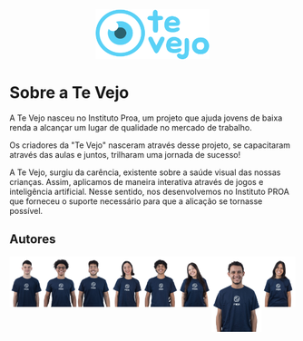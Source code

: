 <div align = "center">
   <img src="../imagens/logo.svg" alt="logo" width="200" height="auto" />
</div>

 # Sobre a Te Vejo

A Te Vejo nasceu no Instituto Proa, um projeto que ajuda jovens de baixa renda a alcançar um lugar de qualidade no mercado de trabalho.


Os criadores da "Te Vejo" nasceram através desse projeto, se capacitaram através das aulas e juntos, trilharam uma jornada de sucesso!

A Te Vejo, surgiu da carência, existente sobre a saúde visual das nossas crianças. Assim, aplicamos de maneira interativa através de jogos e inteligência artificial.
Nesse sentido, nos desenvolvemos no Instituto PROA que forneceu o suporte necessário para que a alicação se tornasse possível.

## Autores

<div style="display:flex; justify-content: space-around;">
<a href="https://github.com/Cai0Sant0">
  <img src="../imagens/Caio.jpg" width="100" />
</a>
<a href="https://github.com/Rirfit">
  <img src="../imagens/Gabriel.jpeg" width="100" />
</a>
<a href="https://github.com/Braz4BR">
  <img src="../imagens/Davi.jpeg"  width="100" />
</a>
  <a href="https://github.com/LiveaBrito">
  <img src="../imagens/Livea.jpeg" width="100" />
</a>
<a href="https://github.com/gusantos7">
  <img src="../imagens/Gustavo.jpeg" width="100" />
</a>
<a href="https://github.com/lissalissa-hub">
  <img src="../imagens/Melissa.jpeg"  width="100" />
</a>
  <a href="https://github.com/Pedro-HTS">
  <img src="../imagens/Pedro.jpeg" width="150" />
</a>
<a href="https://github.com/soniacolumba">
  <img src="../imagens/Sonia.jpeg" width="100" />
</a>
</div>

